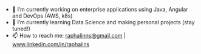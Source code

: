 - 🔭 I’m currently working on enterprise applications using Java, Angular and DevOps (AWS, k8s) 
- 🌱 I’m currently learning Data Science and making personal projects (stay tuned!)
- 📫 How to reach me: raphalinns@gmail.com | www.linkedin.com/in/raphalins
